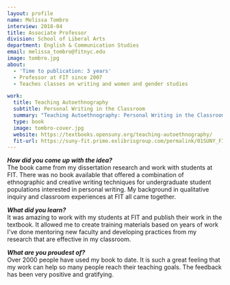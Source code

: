 ```yaml
---
layout: profile
name: Melissa Tombro
interview: 2018-04
title: Associate Professor
division: School of Liberal Arts
department: English & Communication Studies
email: melissa_tombro@fitnyc.edu
image: tombro.jpg
about:
  - 'Time to publication: 3 years'
  - Professor at FIT since 2007
  - Teaches classes on writing and women and gender studies

work:
  title: Teaching Autoethnography
  subtitle: Personal Writing in the Classroom
  summary: "Teaching Autoethnography: Personal Writing in the Classroom is dedicated to the practice of immersive ethnographic and autoethonographic writing that encourages authors to participate in the communities about which they write. The book draws not only on critical qualitative inquiry methods such as interview and observation, but also on theories and sensibilities from creative writing and performance studies, which encourage self-reflection and narrative composition. The book provides approaches anyone can use to explore their communities and write about them first-hand. The methods presented can be used for a single assignment in a larger course or to guide an entire semester through many levels and varieties of informed personal writing."
  type: book
  image: tombro-cover.jpg
  website: https://textbooks.opensuny.org/teaching-autoethnography/
  fit-url: https://suny-fit.primo.exlibrisgroup.com/permalink/01SUNY_FIT/tohcu8/alma991058706996604801
---
```

***How did you come up with the idea?***  
The book came from my dissertation research and work with students at FIT. There was no book available that offered a combination of ethnographic and creative writing techniques for undergraduate student populations interested in personal writing. My background in qualitative inquiry and classroom experiences at FIT all came together.

***What did you learn?***  
It was amazing to work with my students at FIT and publish their work in the textbook. It allowed me to create training materials based on years of work I've done mentoring new faculty and developing practices from my research that are effective in my classroom.

***What are you proudest of?***  
Over 2000 people have used my book to date. It is such a great feeling that my work can help so many people reach their teaching goals. The feedback has been very positive and gratifying.
